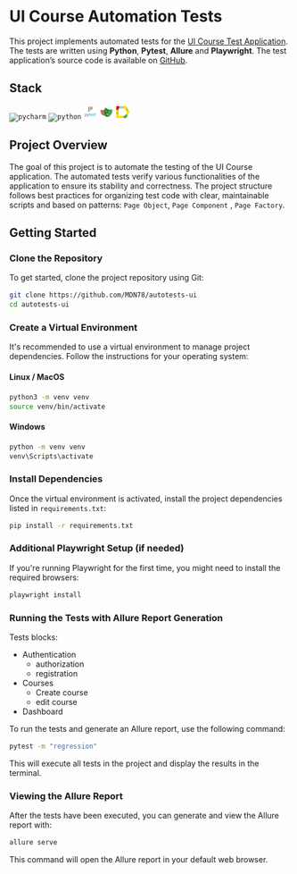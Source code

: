 # UI Course Automation Tests

This project implements automated tests for
the [UI Course Test Application](https://nikita-filonov.github.io/qa-automation-engineer-ui-course/#/auth/login). The
tests are written using **Python**, **Pytest**, **Allure** and **Playwright**. The test application’s source code is
available
on [GitHub](https://github.com/Nikita-Filonov/qa-automation-engineer-ui-course).

## Stack

<p  align="left">
<code><img width="5%" title="pycharm" src="https://cdn.jsdelivr.net/gh/devicons/devicon@latest/icons/pycharm/pycharm-original.svg"></code>
<code><img width="5%" title="python" src="https://cdn.jsdelivr.net/gh/devicons/devicon@latest/icons/python/python-original.svg"></code>
<code><img width="5%" title="pytest" src="https://github.com/MDN78/MDN78/blob/main/assets/pytest.png"></code>
<code><img width="5%" title="playwright" src="https://github.com/MDN78/MDN78/blob/main/assets/playwright_2.png"></code>  
<code><img width="5%" title="allure" src="https://github.com/MDN78/MDN78/blob/main/assets/allure_report.png"></code>
</p>

## Project Overview

The goal of this project is to automate the testing of the UI Course application. The automated tests verify various
functionalities of the application to ensure its stability and correctness. The project structure follows best practices
for organizing test code with clear, maintainable scripts and based on patterns: `Page Object`, `Page Component` ,
`Page Factory`.

## Getting Started

### Clone the Repository

To get started, clone the project repository using Git:

```bash
git clone https://github.com/MDN78/autotests-ui
cd autotests-ui
```

### Create a Virtual Environment

It's recommended to use a virtual environment to manage project dependencies. Follow the instructions for your operating
system:

#### Linux / MacOS

```bash
python3 -m venv venv
source venv/bin/activate
```

#### Windows

```bash
python -m venv venv
venv\Scripts\activate
```

### Install Dependencies

Once the virtual environment is activated, install the project dependencies listed in `requirements.txt`:

```bash
pip install -r requirements.txt
```

### Additional Playwright Setup (if needed)

If you're running Playwright for the first time, you might need to install the required browsers:

```bash
playwright install
```

### Running the Tests with Allure Report Generation

Tests blocks:

* Authentication
    * authorization
    * registration
* Courses
    * Create course
    * edit course
* Dashboard

To run the tests and generate an Allure report, use the following command:

```bash
pytest -m "regression"
```

This will execute all tests in the project and display the results in the terminal.

### Viewing the Allure Report

After the tests have been executed, you can generate and view the Allure report with:

```bash
allure serve
```

This command will open the Allure report in your default web browser.
